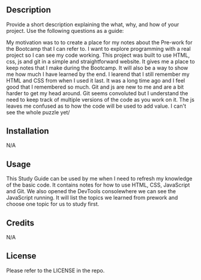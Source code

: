 # <Prework Study Guide Webpage> 

## Description

Provide a short description explaining the what, why, and how of your project. Use the following questions as a guide:

My motivation was to to create a place for my notes about the Pre-work for the Bootcamp that I can refer to. I want to explore programming with a real project so I can see my code working.
This project was built to use HTML, css, js and git in a simple and straightforward website.
It gives me a place to keep notes that I make during the Bootcamp. It will also be a way to show me how much I have learned by the end.
I learend that I still remember my HTML and CSS from when I used it last. It was a long time ago and I feel good that I remembered so much. Git and js are new to me and are a bit harder to get my head around. Git seems convoluted but I understand the need to keep track of multiple versions of the code as you work on it. The js leaves me confused as to how the code will be used to add value. I can't see the whole puzzle yet/

## Installation

N/A

## Usage

This Study Guide can be used by me when I need to refresh my knowledge of the basic code. It contains notes for how to use HTML, CSS, JavaScript and Git. We also opened the DevTools consolewhere we can see the JavaScript running. It will list the topics we learned from prework and choose one topic for us to study first.

## Credits

N/A

## License

Please refer to the LICENSE in the repo.

